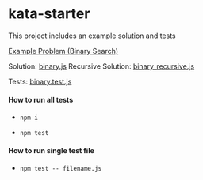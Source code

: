 # kata-starter
This project includes an example solution and tests



[Example Problem (Binary Search)](http://codekata.com/kata/kata02-karate-chop/)

Solution: [binary.js](https://github.com/Berlin-JS-Tech-Group/kata-starter/blob/main/src/binary_search/binary.js)
Recursive Solution: [binary_recursive.js](https://github.com/Berlin-JS-Tech-Group/kata-starter/blob/main/src/binary_search/binary_recursive.js)

Tests: [binary.test.js](https://github.com/Berlin-JS-Tech-Group/kata-starter/blob/main/src/binary_search/binary.test.js)

#### How to run all tests

- `npm i`

- `npm test`

#### How to run single test file

- `npm test -- filename.js`

